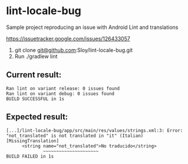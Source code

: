 # lint-locale-bug
Sample project reproducing an issue with Android Lint and translations

https://issuetracker.google.com/issues/126433057

1) git clone git@github.com:Sloy/lint-locale-bug.git
2) Run ./gradlew lint

## Current result:
```
Ran lint on variant release: 0 issues found
Ran lint on variant debug: 0 issues found
BUILD SUCCESSFUL in 1s
```

## Expected result:
```
[...]/lint-locale-bug/app/src/main/res/values/strings.xml:3: Error: "not_translated" is not translated in "it" (Italian) [MissingTranslation]
      <string name="not_translated">No traducido</string>
              ~~~~~~~~~~~~~~~~~~~~~
BUILD FAILED in 1s
```
